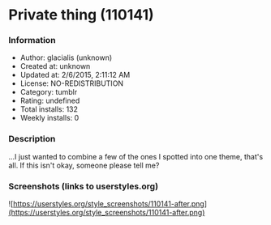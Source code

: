 # Private thing (110141)

### Information
- Author: glacialis (unknown)
- Created at: unknown
- Updated at: 2/6/2015, 2:11:12 AM
- License: NO-REDISTRIBUTION
- Category: tumblr
- Rating: undefined
- Total installs: 132
- Weekly installs: 0


### Description
...I just wanted to combine a few of the ones I spotted into one theme, that's all. If this isn't okay, someone please tell me?


### Screenshots (links to userstyles.org)
![https://userstyles.org/style_screenshots/110141-after.png](https://userstyles.org/style_screenshots/110141-after.png)


